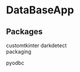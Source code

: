 # DataBaseApp
Packages       
------------- 
customtkinter 
darkdetect    
packaging     
          
pyodbc        
